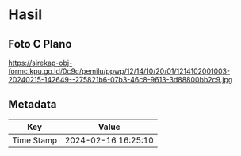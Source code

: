 # Hasil

## Foto C Plano

https://sirekap-obj-formc.kpu.go.id/0c9c/pemilu/ppwp/12/14/10/20/01/1214102001003-20240215-142649--275821b6-07b3-46c8-9613-3d88800bb2c9.jpg


## Metadata

| Key        | Value               |
| ---------- | ------------------- |
| Time Stamp | 2024-02-16 16:25:10 |



